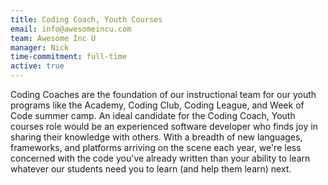 ```yaml
---
title: Coding Coach, Youth Courses
email: info@awesomeincu.com
team: Awesome Inc U
manager: Nick
time-commitment: full-time
active: true
---
```


Coding Coaches are the foundation of our instructional team for our youth programs like the Academy, Coding Club, Coding League, and Week of Code summer camp. An ideal candidate for the Coding Coach, Youth courses role would be an experienced software developer who finds joy in sharing their knowledge with others. With a breadth of new languages, frameworks, and platforms arriving on the scene each year, we're less concerned with the code you've already written than your ability to learn whatever our students need you to learn (and help them learn) next.